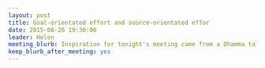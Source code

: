 ```yaml
---
layout: post
title: Goal-orientated effort and source-orientated effor
date: 2015-08-26 19:30:00
leader: Helen
meeting_blurb: Inspiration for tonight's meeting came from a Dhamma talk, We are all Translators, from Ajahn Munindo book <a href="http://www.amaravati.org/dhamma-books/unexpected-freedom/"><i>Unexpected Freedom</i></a>.
keep_blurb_after_meeting: yes
---
```

